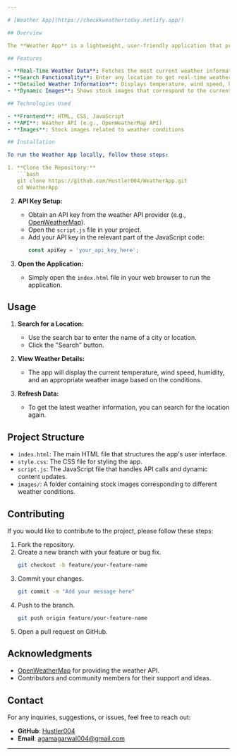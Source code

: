 ```yaml
---

# [Weather App](https://checkkweathertoday.netlify.app/)

## Overview

The **Weather App** is a lightweight, user-friendly application that provides real-time weather updates for any location around the globe. By entering the name of a city or a location, users can instantly view the current weather conditions, including temperature, humidity, wind speed, and a relevant weather image. The app is designed to give you accurate and up-to-date weather information at your fingertips.

## Features

- **Real-Time Weather Data**: Fetches the most current weather information using a reliable weather API.
- **Search Functionality**: Enter any location to get real-time weather updates.
- **Detailed Weather Information**: Displays temperature, wind speed, humidity, and weather conditions.
- **Dynamic Images**: Shows stock images that correspond to the current weather condition (e.g., sunny, cloudy, rainy).

## Technologies Used

- **Frontend**: HTML, CSS, JavaScript
- **API**: Weather API (e.g., OpenWeatherMap API)
- **Images**: Stock images related to weather conditions

## Installation

To run the Weather App locally, follow these steps:

1. **Clone the Repository:**
   ```bash
   git clone https://github.com/Hustler004/WeatherApp.git
   cd WeatherApp
   ```

2. **API Key Setup:**
   - Obtain an API key from the weather API provider (e.g., [OpenWeatherMap](https://openweathermap.org/api)).
   - Open the `script.js` file in your project.
   - Add your API key in the relevant part of the JavaScript code:
     ```javascript
     const apiKey = 'your_api_key_here';
     ```

3. **Open the Application:**
   - Simply open the `index.html` file in your web browser to run the application.

## Usage

1. **Search for a Location:**
   - Use the search bar to enter the name of a city or location.
   - Click the "Search" button.

2. **View Weather Details:**
   - The app will display the current temperature, wind speed, humidity, and an appropriate weather image based on the conditions.

3. **Refresh Data:**
   - To get the latest weather information, you can search for the location again.

## Project Structure

- `index.html`: The main HTML file that structures the app's user interface.
- `style.css`: The CSS file for styling the app.
- `script.js`: The JavaScript file that handles API calls and dynamic content updates.
- `images/`: A folder containing stock images corresponding to different weather conditions.

## Contributing

If you would like to contribute to the project, please follow these steps:

1. Fork the repository.
2. Create a new branch with your feature or bug fix.
   ```bash
   git checkout -b feature/your-feature-name
   ```
3. Commit your changes.
   ```bash
   git commit -m "Add your message here"
   ```
4. Push to the branch.
   ```bash
   git push origin feature/your-feature-name
   ```
5. Open a pull request on GitHub.


## Acknowledgments

- [OpenWeatherMap](https://openweathermap.org/) for providing the weather API.
- Contributors and community members for their support and ideas.

## Contact

For any inquiries, suggestions, or issues, feel free to reach out:

- **GitHub**: [Hustler004](https://github.com/Hustler004)
- **Email**: agamagarwal004@gmail.com

---
```

